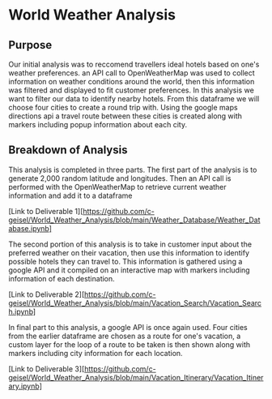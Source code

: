 # World Weather Analysis

## Purpose
Our initial analysis was to reccomend travellers ideal hotels based on one's weather preferences. an API call to OpenWeatherMap was used to collect information on weather conditions around the world, then this information was filtered and displayed to fit customer preferences. In this analysis we want to filter our data to identify nearby hotels. From this dataframe we will choose four cities to create a round trip with. Using the google maps directions api  a travel route between these cities is created along with markers including popup information about each city.

## Breakdown of Analysis
This analysis is completed in three parts. The first part of the analysis is to generate 2,000 random latitude and longitudes. Then an API call is performed with the OpenWeatherMap to retrieve current weather information and add it to a dataframe

[Link to Deliverable 1][https://github.com/c-geisel/World_Weather_Analysis/blob/main/Weather_Database/Weather_Database.ipynb]

The second portion of this analysis is to take in customer input about the preferred weather on their vacation, then use this information to identify possible hotels they can travel to. This information is gathered using a google API and it compiled on an interactive map with markers including information of each destination. 

[Link to Deliverable 2][https://github.com/c-geisel/World_Weather_Analysis/blob/main/Vacation_Search/Vacation_Search.ipynb]

In final part to this analysis, a google API is once again used. Four cities from the earlier dataframe are chosen as a route for one's vacation, a custom layer for the loop of a route to be taken is then shown along with markers including city information for each location. 

[Link to Deliverable 3][https://github.com/c-geisel/World_Weather_Analysis/blob/main/Vacation_Itinerary/Vacation_Itinerary.ipynb]
